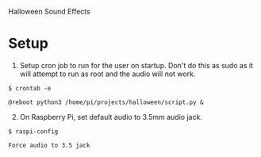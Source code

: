 Halloween Sound Effects

# Setup

1. Setup cron job to run for the user on startup.  Don't do this as sudo as it will attempt to run as root and the audio will not work.

```
$ crontab -e

@reboot python3 /home/pi/projects/halloween/script.py &
```

2. On Raspberry Pi, set default audio to 3.5mm audio jack.

```
$ raspi-config

Force audio to 3.5 jack
```



